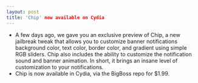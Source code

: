 ```yaml
---
layout: post
title: 'Chip' now available on Cydia
---
```

* A few days ago, we gave you an exclusive preview of Chip, a new jailbreak tweak that allows you to customize banner notifications background color, text color, border color, and gradient using simple RGB sliders. Chip also includes the ability to customize the notification sound and banner animation. In short, it brings an insane level of customization to your notifications.
* Chip is now available in Cydia, via the BigBoss repo for $1.99.

